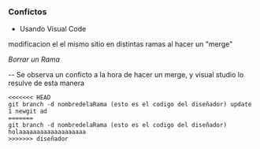 ### Confictos


- Usando Visual Code

modificacion el el mismo sitio en distintas ramas al hacer un "merge"


_Borrar un Rama_

-- Se observa un conficto a la hora de hacer un merge, y visual studio lo resulve de esta manera

```
<<<<<<< HEAD
git branch -d nombredelaRama (esto es el codigo del diseñador) update 1 newgit ad
=======
git branch -d nombredelaRama (esto es el codigo del diseñador) holaaaaaaaaaaaaaaaaaaa
>>>>>>> diseñador
```

